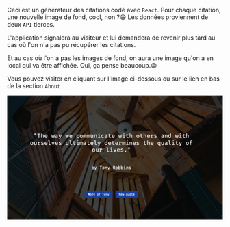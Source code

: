 Ceci est un générateur des citations codé avec `React`. Pour chaque citation, une nouvelle image de fond, cool, non ?😁 Les données proviennent de deux `API` tierces.

L'application signalera au visiteur et lui demandera de revenir plus tard au cas où l'on n'a pas pu récupérer les citations. 

Et au cas où l'on a pas les images de fond, on aura une image qu'on a en local qui va être affichée. Oui, ça pense beaucoup.😁

Vous pouvez visiter en cliquant sur l'image ci-dessous ou sur le lien en bas de la section `About`

<a href = "https://yousoumar.github.io/quotes/"><img src ="./screenshot.png"></img></a>


